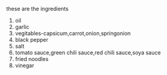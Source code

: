    these are the ingredients
1. oil
2. garlic
3. vegitables-capsicum,carrot,onion,springonion
4. black pepper
5. salt
6. tomato sauce,green chili sauce,red chili sauce,soya sauce
7. fried noodles
8. vinegar